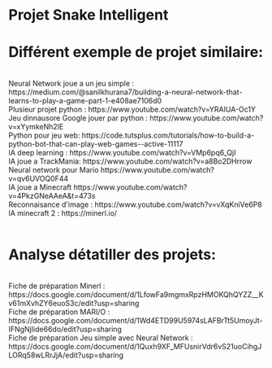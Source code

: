 # Projet Snake Intelligent
<h1>Différent exemple de projet similaire: </h1></br>
Neural Network joue a un jeu simple : https://medium.com/@sanilkhurana7/building-a-neural-network-that-learns-to-play-a-game-part-1-e408ae7106d0 </br>
Plusieur projet python : https://www.youtube.com/watch?v=YRAIUA-Oc1Y </br>
Jeu dinnausore Google jouer par python : https://www.youtube.com/watch?v=xYymkeNh2lE </br>
Python pour jeu web: https://code.tutsplus.com/tutorials/how-to-build-a-python-bot-that-can-play-web-games--active-11117 </br>
IA deep learning : https://www.youtube.com/watch?v=VMp6pq6_QjI </br>
IA joue a TrackMania: https://www.youtube.com/watch?v=a8Bo2DHrrow </br>
Neural network pour Mario https://www.youtube.com/watch?v=qv6UVOQ0F44 </br>
IA joue a Minecraft https://www.youtube.com/watch?v=4PkzGNeAAeA&t=473s </br>
Reconnaisance d'image : https://www.youtube.com/watch?v=vXqKniVe6P8 </br>
IA minecraft 2 : https://minerl.io/</br>
</br>
<h1>Analyse détatiller des projets: </h1></br>
Fiche de préparation Minerl : https://docs.google.com/document/d/1LfowFa9mgmxRpzHMOKQhQYZZ__Kv61mXvhZY6euoS3c/edit?usp=sharing </br>
Fiche de préparation MARI/O : https://docs.google.com/document/d/1Wd4ETD99U5974sLAFBrTt5UmoyJt-IFNgNjIide66do/edit?usp=sharing </br>
Fiche de préparation Jeu simple avec Neural Network : https://docs.google.com/document/d/1Quxh9XF_MFUsnirVdr6vS21uoCihgJLORq58wLRrJjA/edit?usp=sharing </br>
